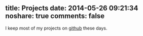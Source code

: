 title: Projects
date: 2014-05-26 09:21:34
noshare: true
comments: false
---

I keep most of my projects on [github](https://github.com/lakenen) these days.

